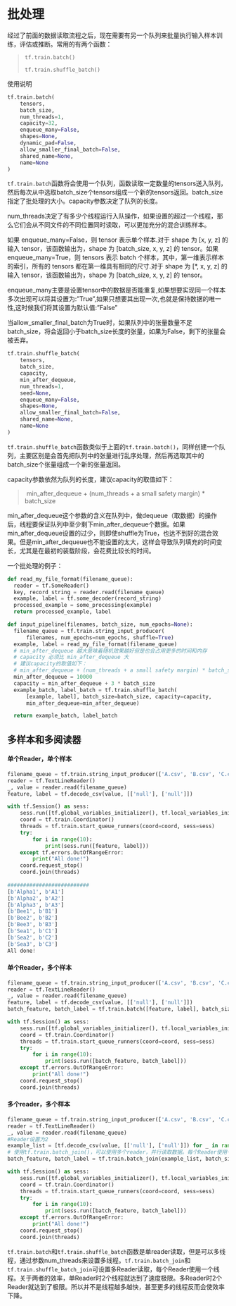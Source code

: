# 批处理

经过了前面的数据读取流程之后，现在需要有另一个队列来批量执行输入样本训练，评估或推断。常用的有两个函数：

> `tf.train.batch()`
>
> `tf.train.shuffle_batch()`

使用说明

```python
tf.train.batch(
    tensors,
    batch_size,
    num_threads=1,
    capacity=32,
    enqueue_many=False,
    shapes=None,
    dynamic_pad=False,
    allow_smaller_final_batch=False,
    shared_name=None,
    name=None
)
```

`tf.train.batch`函数将会使用一个队列，函数读取一定数量的tensors送入队列，然后每次从中选取batch_size个tensors组成一个新的tensors返回。batch_size指定了批处理的大小。capacity参数决定了队列的长度。

num_threads决定了有多少个线程运行入队操作，如果设置的超过一个线程，那么它们会从不同文件的不同位置同时读取，可以更加充分的混合训练样本。

如果 enqueue_many=False，则 tensor 表示单个样本.对于 shape 为 [x, y, z] 的输入 tensor，该函数输出为，shape 为 [batch_size, x, y, z] 的 tensor。如果 enqueue_many=True，则 tensors 表示 batch 个样本，其中，第一维表示样本的索引，所有的 tensors 都在第一维具有相同的尺寸.对于 shape 为 [*, x, y, z] 的输入 tensor，该函数输出为，shape 为 [batch_size, x, y, z] 的 tensor。

enqueue_many主要是设置tensor中的数据是否能重复,如果想要实现同一个样本多次出现可以将其设置为:”True”,如果只想要其出现一次,也就是保持数据的唯一性,这时候我们将其设置为默认值:”False”

当allow_smaller_final_batch为True时，如果队列中的张量数量不足batch_size，将会返回小于batch_size长度的张量，如果为False，剩下的张量会被丢弃。



```PYTHON
tf.train.shuffle_batch(
    tensors,
    batch_size,
    capacity,
    min_after_dequeue,
    num_threads=1,
    seed=None,
    enqueue_many=False,
    shapes=None,
    allow_smaller_final_batch=False,
    shared_name=None,
    name=None
)
```

`tf.train.shuffle_batch`函数类似于上面的`tf.train.batch()`，同样创建一个队列，主要区别是会首先把队列中的张量进行乱序处理，然后再选取其中的batch_size个张量组成一个新的张量返回。

capacity参数依然为队列的长度，建议capacity的取值如下：

> ​                   min_after_dequeue + (num_threads + a small safety margin) * batch_size

min_after_dequeue这个参数的含义在队列中，做dequeue（取数据）的操作后，线程要保证队列中至少剩下min_after_dequeue个数据。如果min_after_dequeue设置的过少，则即使shuffle为True，也达不到好的混合效果。但是min_after_dequeue也不能设置的太大，这样会导致队列填充的时间变长，尤其是在最初的装载阶段，会花费比较长的时间。

一个批处理的例子：

```python
def read_my_file_format(filename_queue):
  reader = tf.SomeReader()
  key, record_string = reader.read(filename_queue)
  example, label = tf.some_decoder(record_string)
  processed_example = some_processing(example)
  return processed_example, label

def input_pipeline(filenames, batch_size, num_epochs=None):
  filename_queue = tf.train.string_input_producer(
      filenames, num_epochs=num_epochs, shuffle=True)
  example, label = read_my_file_format(filename_queue)
  # min_after_dequeue 越大意味着随机效果越好但是也会占用更多的时间和内存
  # capacity 必须比 min_after_dequeue 大
  # 建议capacity的取值如下：
  # min_after_dequeue + (num_threads + a small safety margin) * batch_size
  min_after_dequeue = 10000
  capacity = min_after_dequeue + 3 * batch_size
  example_batch, label_batch = tf.train.shuffle_batch(
      [example, label], batch_size=batch_size, capacity=capacity,
      min_after_dequeue=min_after_dequeue)

  return example_batch, label_batch
```





## 多样本和多阅读器

#### 单个Reader，单个样本

```PYTHON
filename_queue = tf.train.string_input_producer(['A.csv', 'B.csv', 'C.csv'], num_epochs=1, shuffle=False)
reader = tf.TextLineReader()
_, value = reader.read(filename_queue)
feature, label = tf.decode_csv(value, [['null'], ['null']])

with tf.Session() as sess:
    sess.run([tf.global_variables_initializer(), tf.local_variables_initializer()])
    coord = tf.train.Coordinator()
    threads = tf.train.start_queue_runners(coord=coord, sess=sess)
    try:
        for i in range(10):
            print(sess.run([feature, label]))
    except tf.errors.OutOfRangeError:
        print("All done!")
    coord.request_stop()
    coord.join(threads)
    
##########################
[b'Alpha1', b'A1']
[b'Alpha2', b'A2']
[b'Alpha3', b'A3']
[b'Bee1', b'B1']
[b'Bee2', b'B2']
[b'Bee3', b'B3']
[b'Sea1', b'C1']
[b'Sea2', b'C2']
[b'Sea3', b'C3']
All done!
```



#### 单个Reader，多个样本

```PYTHON
filename_queue = tf.train.string_input_producer(['A.csv', 'B.csv', 'C.csv'], num_epochs=10, shuffle=False)
reader = tf.TextLineReader()
_, value = reader.read(filename_queue)
feature, label = tf.decode_csv(value, [['null'], ['null']])
batch_feature, batch_label = tf.train.batch([feature, label], batch_size=5, num_threads=2)

with tf.Session() as sess:
    sess.run([tf.global_variables_initializer(), tf.local_variables_initializer()])
    coord = tf.train.Coordinator()
    threads = tf.train.start_queue_runners(coord=coord, sess=sess)
    try:
        for i in range(10):
            print(sess.run([batch_feature, batch_label]))
    except tf.errors.OutOfRangeError:
        print("All done!")
    coord.request_stop()
    coord.join(threads)
```



#### 多个reader，多个样本

```PYTHON
filename_queue = tf.train.string_input_producer(['A.csv', 'B.csv', 'C.csv'], num_epochs=10, shuffle=False)
reader = tf.TextLineReader()
_, value = reader.read(filename_queue)
#Reader设置为2
example_list = [tf.decode_csv(value, [['null'], ['null']]) for _ in range(2)]
# 使用tf.train.batch_join()，可以使用多个reader，并行读取数据。每个Reader使用一个线程
batch_feature, batch_label = tf.train.batch_join(example_list, batch_size=5)

with tf.Session() as sess:
    sess.run([tf.global_variables_initializer(), tf.local_variables_initializer()])
    coord = tf.train.Coordinator()
    threads = tf.train.start_queue_runners(coord=coord, sess=sess)
    try:
        for i in range(10):
            print(sess.run([batch_feature, batch_label]))
    except tf.errors.OutOfRangeError:
        print("All done!")
    coord.request_stop()
    coord.join(threads)
```

`tf.train.batch`和`tf.train.shuffle_batch`函数是单reader读取，但是可以多线程，通过参数num_threads来设置多线程。`tf.train.batch_join`和`tf.train.shuffle_batch_join`可设置多Reader读取，每个Reader使用一个线程。关于两者的效率，单Reader时2个线程就达到了速度极限。多Reader时2个Reader就达到了极限。所以并不是线程越多越快，甚至更多的线程反而会使效率下降。





































